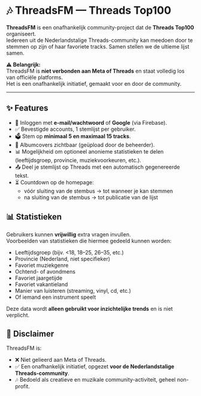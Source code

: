 # 🎶 ThreadsFM — Threads Top100

**ThreadsFM** is een onafhankelijk community-project dat de **Threads Top100** organiseert.  
Iedereen uit de Nederlandstalige Threads-community kan meedoen door te stemmen op zijn of haar favoriete tracks. Samen stellen we de ultieme lijst samen.

⚠️ **Belangrijk:**  
ThreadsFM is **niet verbonden aan Meta of Threads** en staat volledig los van officiële platforms.  
Het is een onafhankelijk initiatief, gemaakt voor en door de community.  

---

## ✨ Features
- 🔐 Inloggen met **e-mail/wachtwoord** of **Google** (via Firebase).  
- ✅ Bevestigde accounts, 1 stemlijst per gebruiker.  
- 🗳️ Stem op **minimaal 5 en maximaal 15 tracks**.  
- 🎨 Albumcovers zichtbaar (geüpload door de beheerder).  
- 📊 Mogelijkheid om optioneel anonieme statistieken te delen (leeftijdsgroep, provincie, muziekvoorkeuren, etc.).  
- 📤 Deel je stemlijst op Threads met een automatisch gegenereerde tekst.  
- ⏳ Countdown op de homepage:  
  - vóór sluiting van de stembus → tot wanneer je kan stemmen  
  - na sluiting van de stembus → tot publicatie van de lijst  

## 📊 Statistieken

Gebruikers kunnen **vrijwillig** extra vragen invullen.  
Voorbeelden van statistieken die hiermee gedeeld kunnen worden:  
- Leeftijdsgroep (bijv. <18, 18–25, 26–35, etc.)  
- Provincie (Nederland, niet specifieker)  
- Favoriet muziekgenre  
- Ochtend- of avondmens  
- Favoriet jaargetijde  
- Favoriet vakantieland  
- Manier van luisteren (streaming, vinyl, cd, etc.)  
- Of iemand een instrument speelt  

Deze data wordt **alleen gebruikt voor inzichtelijke trends** en is niet verplicht.  


## 📜 Disclaimer

ThreadsFM is:  
- ❌ Niet gelieerd aan Meta of Threads.  
- ✅ Een onafhankelijk initiatief, opgezet **voor de Nederlandstalige Threads-community**.  
- 🎶 Bedoeld als creatieve en muzikale community-activiteit, geheel non-profit.  
